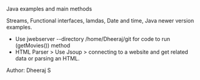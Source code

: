 Java examples and main methods

Streams, Functional interfaces, lamdas, Date and time, Java newer version examples. 

* Use jwebserver --directory /home/Dheeraj/git for code to run (getMovies()) method
* HTML Parser > Use Jsoup > connecting to a website and get related data or parsing an HTML.

Author: Dheeraj S
